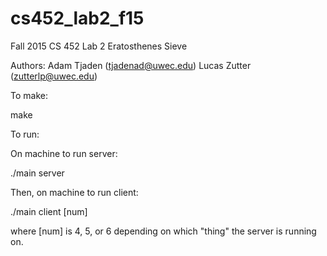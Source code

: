 # cs452_lab2_f15
Fall 2015 CS 452 Lab 2 Eratosthenes Sieve

Authors:
Adam Tjaden (tjadenad@uwec.edu)
Lucas Zutter (zutterlp@uwec.edu)

To make:

make

To run:

On machine to run server:

./main server

Then, on machine to run client:

./main client [num]

where [num] is 4, 5, or 6 depending on which "thing" the server is running on.
